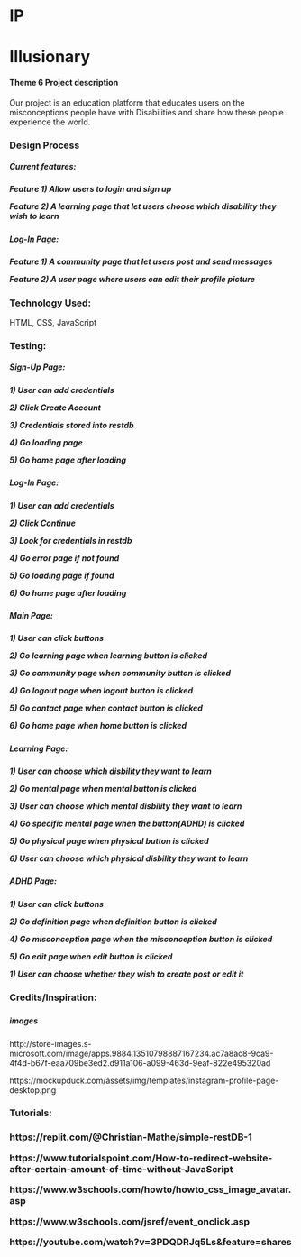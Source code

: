 # IP

<h1>Illusionary</h1>
<h4>Theme 6 Project description</h4>
<p>Our project is an education platform that educates users on the misconceptions people have with Disabilities and share how these people experience the world.</p>

<h3>Design Process</h3>
<h5>Current features:<h5>
<p>Feature 1) Allow users to login and sign up</p>
<p>Feature 2) A learning page that let users choose which disability they wish to learn</p>

<h5>Log-In Page:<h5>
<p>Feature 1) A community page that let users post and send messages</p>
<p>Feature 2) A user page where users can edit their profile picture</p>

<h3>Technology Used: </h3>
<p>HTML, CSS, JavaScript</p>

<h3>Testing:</h3>
<h5>Sign-Up Page:<h5>
<p>1) User can add credentials</p>
<p>2) Click Create Account</p>
<p>3) Credentials stored into restdb</p>
<p>4) Go loading page</p>
<p>5) Go home page after loading</p>

<h5>Log-In Page:<h5>
<p>1) User can add credentials</p>
<p>2) Click Continue</p>
<p>3) Look for credentials in restdb</p>
<p>4) Go error page if not found</p>
<p>5) Go loading page if found</p>
<p>6) Go home page after loading</p>

<h5>Main Page:<h5>
<p>1) User can click buttons</p>
<p>2) Go learning page when learning button is clicked</p>
<p>3) Go community page when community button is clicked</p>
<p>4) Go logout page when logout button is clicked</p>
<p>5) Go contact page when contact button is clicked</p>
<p>6) Go home page when home button is clicked</p>

<h5>Learning Page:<h5>
<p>1) User can choose which disbility they want to learn</p>
<p>2) Go mental page when mental button is clicked</p>
<p>3) User can choose which mental disbility they want to learn</p>
<p>4) Go specific mental page when the button(ADHD) is clicked</p>
<p>5) Go physical page when physical button is clicked</p>
<p>6) User can choose which physical disbility they want to learn</p>

<h5>ADHD Page:<h5>
<p>1) User can click buttons</p>
<p>2) Go definition page when definition button is clicked</p>
<p>4) Go misconception page when the misconception button is clicked</p>
<p>5) Go edit page when edit button is clicked</p>
<p>1) User can choose whether they wish to create post or edit it</p>

<h3>Credits/Inspiration:<h3>
<h5>images</h5>
<p>http://store-images.s-microsoft.com/image/apps.9884.13510798887167234.ac7a8ac8-9ca9-4f4d-b67f-eaa709be3ed2.d911a106-a099-463d-9eaf-822e495320ad</p>
<p>https://mockupduck.com/assets/img/templates/instagram-profile-page-desktop.png</p>

<h3>Tutorials:<h3>
<p>https://replit.com/@Christian-Mathe/simple-restDB-1</p>
<p>https://www.tutorialspoint.com/How-to-redirect-website-after-certain-amount-of-time-without-JavaScript</p>
<p>https://www.w3schools.com/howto/howto_css_image_avatar.asp</p>
<p>https://www.w3schools.com/jsref/event_onclick.asp</p>
<p>https://youtube.com/watch?v=3PDQDRJq5Ls&feature=shares</p>
